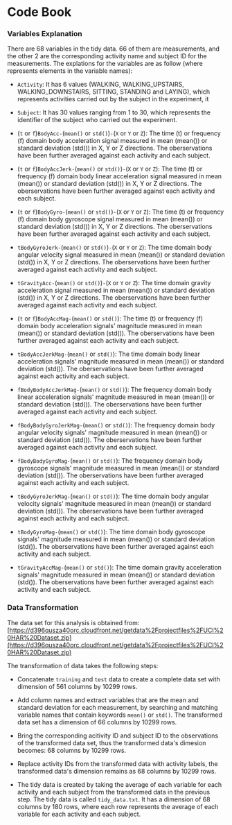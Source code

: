 Code Book
===========

### Variables Explanation

There are 68 variables in the tidy data. 66 of them are measurements, and the other 2 are the corresponding activity name and subject ID for the measurements. The explations for the variables are as follow (where ` ` represents elements in the variable names):

* `Activity`: It has 6 values (WALKING, WALKING_UPSTAIRS, WALKING_DOWNSTAIRS, SITTING, STANDING and LAYING), which represents activities carried out by the subject in the experiment, it

* `Subject`: It has 30 values ranging from 1 to 30, which represents the identifier of the subject who carried out the experiment.

* (`t` or `f`)`BodyAcc-`(`mean()` or `std()`)`-`(`X` or `Y` or `Z`): The time (t) or frequency (f) domain body acceleration signal measured in mean (mean()) or standard deviation (std()) in X, Y or Z directions. The oberservations have been further averaged against each activity and each subject.

* (`t` or `f`)`BodyAccJerk-`(`mean()` or `std()`)`-`(`X` or `Y` or `Z`): The time (t) or frequency (f) domain body linear acceleration signal measured in mean (mean()) or standard deviation (std()) in X, Y or Z directions. The oberservations have been further averaged against each activity and each subject.

* (`t` or `f`)`BodyGyro-`(`mean()` or `std()`)`-`(`X` or `Y` or `Z`): The time (t) or frequency (f) domain body gyroscope signal measured in mean (mean()) or standard deviation (std()) in X, Y or Z directions. The oberservations have been further averaged against each activity and each subject.

* `tBodyGyroJerk-`(`mean()` or `std()`)`-`(`X` or `Y` or `Z`): The time domain body angular velocity signal measured in mean (mean()) or standard deviation (std()) in X, Y or Z directions. The oberservations have been further averaged against each activity and each subject.

* `tGravityAcc-`(`mean()` or `std()`)`-`(`X` or `Y` or `Z`): The time domain gravity acceleration signal measured in mean (mean()) or standard deviation (std()) in X, Y or Z directions. The oberservations have been further averaged against each activity and each subject.

* (`t` or `f`)`BodyAccMag-`(`mean()` or `std()`): The time (t) or frequency (f) domain body acceleration signals' magnitude measured in mean (mean()) or standard deviation (std()). The oberservations have been further averaged against each activity and each subject.

* `tBodyAccJerkMag-`(`mean()` or `std()`): The time domain body linear acceleration signals' magnitude measured in mean (mean()) or standard deviation (std()). The oberservations have been further averaged against each activity and each subject.

* `fBodyBodyAccJerkMag-`(`mean()` or `std()`): The frequency domain body linear acceleration signals' magnitude measured in mean (mean()) or standard deviation (std()). The oberservations have been further averaged against each activity and each subject.

* `fBodyBodyGyroJerkMag-`(`mean()` or `std()`): The frequency domain body angular velocity signals' magnitude measured in mean (mean()) or standard deviation (std()). The oberservations have been further averaged against each activity and each subject.

* `fBodyBodyGyroMag-`(`mean()` or `std()`): The frequency domain body gyroscope signals' magnitude measured in mean (mean()) or standard deviation (std()). The oberservations have been further averaged against each activity and each subject.

* `tBodyGyroJerkMag-`(`mean()` or `std()`): The time domain body angular velocity signals' magnitude measured in mean (mean()) or standard deviation (std()). The oberservations have been further averaged against each activity and each subject.

* `tBodyGyroMag-`(`mean()` or `std()`): The time domain body gyroscope signals' magnitude measured in mean (mean()) or standard deviation (std()). The oberservations have been further averaged against each activity and each subject.

* `tGravityAccMag-`(`mean()` or `std()`): The time domain gravity acceleration signals' magnitude measured in mean (mean()) or standard deviation (std()). The oberservations have been further averaged against each activity and each subject.

### Data Transformation

The data set for this analysis is obtained from: 
[https://d396qusza40orc.cloudfront.net/getdata%2Fprojectfiles%2FUCI%20HAR%20Dataset.zip](https://d396qusza40orc.cloudfront.net/getdata%2Fprojectfiles%2FUCI%20HAR%20Dataset.zip)

The transformation of data takes the following steps:

* Concatenate `training` and `test` data to create a complete data set with dimension of 561 columns by 10299 rows.

* Add column names and extract variables that are the mean and standard deviation for each measurement, by searching and matching variable names that contain keywords `mean()` or `std()`. The transformed data set has a dimension of 66 columns by 10299 rows.

* Bring the corresponding acitivity ID and subject ID to the observations of the transformed data set, thus the transformed data's dimesion becomes: 68 columns by 10299 rows.

* Replace activity IDs from the transformed data with activity labels, the transformed data's dimension remains as 68 columns by 10299 rows.

* The tidy data is created by taking the average of each variable for each activity and each subject from the transformed data in the previous step. The tidy data is called `tidy_data.txt`. It has a dimension of 68 columns by 180 rows, where each row represents the average of each variable for each activity and each subject.
